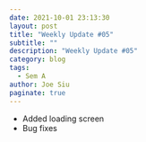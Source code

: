 ```yaml
---
date: 2021-10-01 23:13:30
layout: post
title: "Weekly Update #05"
subtitle: ""
description: "Weekly Update #05"
category: blog
tags:
  - Sem A
author: Joe Siu
paginate: true
---
```

* Added loading screen
* Bug fixes